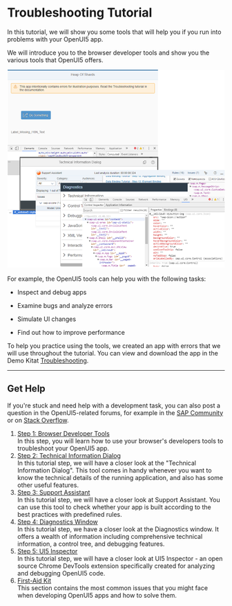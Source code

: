 <!-- loio5661952e72df471b932eddc10350c081 -->

# Troubleshooting Tutorial

In this tutorial, we will show you some tools that will help you if you run into problems with your OpenUI5 app.

We will introduce you to the browser developer tools and show you the various tools that OpenUI5 offers.

![](images/loio58e6ffb98c27400fa004303049244c38_LowRes.png)

For example, the OpenUI5 tools can help you with the following tasks:

-   Inspect and debug apps

-   Examine bugs and analyze errors

-   Simulate UI changes

-   Find out how to improve performance


To help you practice using the tools, we created an app with errors that we will use throughout the tutorial. You can view and download the app in the Demo Kitat [Troubleshooting](https://ui5.sap.com/#/entity/sap.ui.core.tutorial.troubleshooting/sample/sap.ui.core.tutorial.troubleshooting.01).

***

<a name="loio5661952e72df471b932eddc10350c081__section_Troubleshooting_Get_Help"/>

## Get Help

If you're stuck and need help with a development task, you can also post a question in the OpenUI5-related forums, for example in the [SAP Community](https://community.sap.com/t5/c-khhcw49343/SAPUI5/pd-p/500983881501772639608291559920477) or on [Stack Overflow](https://stackoverflow.com/tags/sapui5/info).

1.  [Step 1: Browser Developer Tools](step-1-browser-developer-tools-eadd60a.md "In this step, you will learn how to use your browser's developers tools to
		troubleshoot your OpenUI5 app. ")  
In this step, you will learn how to use your browser's developers tools to troubleshoot your OpenUI5 app.
2.  [Step 2: Technical Information Dialog](step-2-technical-information-dialog-63c97ef.md "In this tutorial step, we will have a closer look at the &quot;Technical Information
		Dialog&quot;.
		This tool comes in handy whenever you want to know the technical details of the running
		application, and also has some other useful features.")  
In this tutorial step, we will have a closer look at the "Technical Information Dialog". This tool comes in handy whenever you want to know the technical details of the running application, and also has some other useful features.
3.  [Step 3: Support Assistant](step-3-support-assistant-35f08e1.md "In this tutorial step, we will have a closer look at Support Assistant. You can use
		this tool to check whether your app is built according to the best practices with predefined
		rules.")  
In this tutorial step, we will have a closer look at Support Assistant. You can use this tool to check whether your app is built according to the best practices with predefined rules.
4.  [Step 4: Diagnostics Window](step-4-diagnostics-window-04b75ea.md "In this tutorial step, we have a closer look at the Diagnostics window. It offers a
		wealth of information including comprehensive technical information, a control tree, and
		debugging features.")  
In this tutorial step, we have a closer look at the Diagnostics window. It offers a wealth of information including comprehensive technical information, a control tree, and debugging features.
5.  [Step 5: UI5 Inspector](step-5-ui5-inspector-76e789e.md "In this tutorial step, we will have a closer look at UI5 Inspector - an open source
		Chrome DevTools extension specifically created for analyzing and debugging OpenUI5 code.")  
In this tutorial step, we will have a closer look at UI5 Inspector - an open source Chrome DevTools extension specifically created for analyzing and debugging OpenUI5 code.
6.  [First-Aid Kit](first-aid-kit-38859a8.md "This section contains the most common issues that you might face when developing OpenUI5 apps and how to solve
		them.")  
This section contains the most common issues that you might face when developing OpenUI5 apps and how to solve them.

